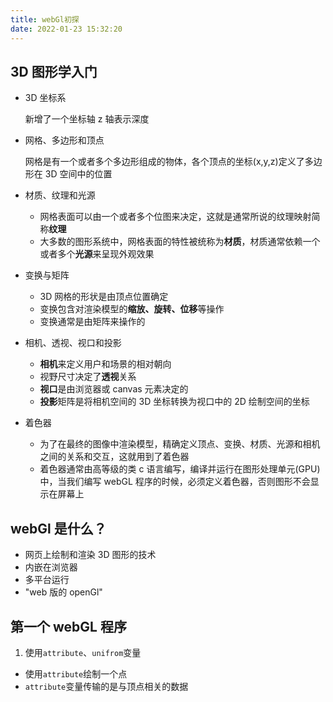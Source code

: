 ```yaml
---
title: webGl初探
date: 2022-01-23 15:32:20
---
```


## 3D 图形学入门

- 3D 坐标系

  新增了一个坐标轴 z 轴表示深度

- 网格、多边形和顶点

  网格是有一个或者多个多边形组成的物体，各个顶点的坐标(x,y,z)定义了多边形在 3D 空间中的位置

- 材质、纹理和光源

  - 网格表面可以由一个或者多个位图来决定，这就是通常所说的纹理映射简称**纹理**
  - 大多数的图形系统中，网格表面的特性被统称为**材质**，材质通常依赖一个或者多个**光源**来呈现外观效果

- 变换与矩阵

  - 3D 网格的形状是由顶点位置确定
  - 变换包含对渲染模型的**缩放、旋转、位移**等操作
  - 变换通常是由矩阵来操作的

- 相机、透视、视口和投影

  - **相机**来定义用户和场景的相对朝向
  - 视野尺寸决定了**透视**关系
  - **视口**是由浏览器或 canvas 元素决定的
  - **投影**矩阵是将相机空间的 3D 坐标转换为视口中的 2D 绘制空间的坐标

- 着色器
  - 为了在最终的图像中渲染模型，精确定义顶点、变换、材质、光源和相机之间的关系和交互，这就用到了着色器
  - 着色器通常由高等级的类 c 语言编写，编译并运行在图形处理单元(GPU)中，当我们编写 webGL 程序的时候，必须定义着色器，否则图形不会显示在屏幕上

## webGl 是什么？

- 网页上绘制和渲染 3D 图形的技术
- 内嵌在浏览器
- 多平台运行
- "web 版的 openGl"

## 第一个 webGL 程序

1. 使用`attribute`、`unifrom`变量

- 使用`attribute`绘制一个点
- `attribute`变量传输的是与顶点相关的数据
